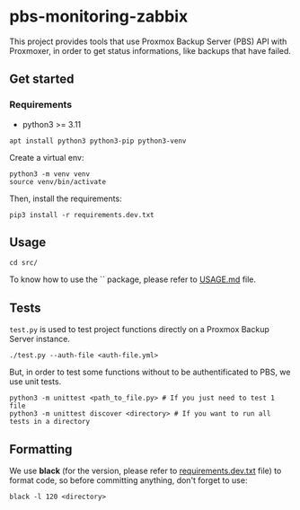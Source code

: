 # pbs-monitoring-zabbix

This project provides tools that use Proxmox Backup Server (PBS) API with Proxmoxer, in order to get status informations, like backups that have failed.

## Get started

### Requirements

* python3 >= 3.11

```shell
apt install python3 python3-pip python3-venv
```

Create a virtual env:

```shell
python3 -m venv venv
source venv/bin/activate
```

Then, install the requirements:

```shell
pip3 install -r requirements.dev.txt
```

## Usage

```shell
cd src/
```

To know how to use the `` package, please refer to [USAGE.md](USAGE.md) file.

## Tests

`test.py` is used to test project functions directly on a Proxmox Backup Server instance.

```shell
./test.py --auth-file <auth-file.yml>
```

But, in order to test some functions without to be authentificated to PBS, we use unit tests.

```shell
python3 -m unittest <path_to_file.py> # If you just need to test 1 file
python3 -m unittest discover <directory> # If you want to run all tests in a directory
```

## Formatting

We use **black** (for the version, please refer to [requirements.dev.txt](requirements.dev.txt) file) to format code, so before committing anything, don't forget to use:

```shell
black -l 120 <directory>
```
